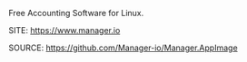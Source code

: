  
 Free Accounting Software for Linux.
 
 SITE: https://www.manager.io

 SOURCE: https://github.com/Manager-io/Manager.AppImage
